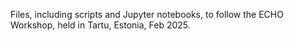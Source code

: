 Files, including scripts and Jupyter notebooks, to follow the ECHO Workshop, held in Tartu, Estonia, Feb 2025.
